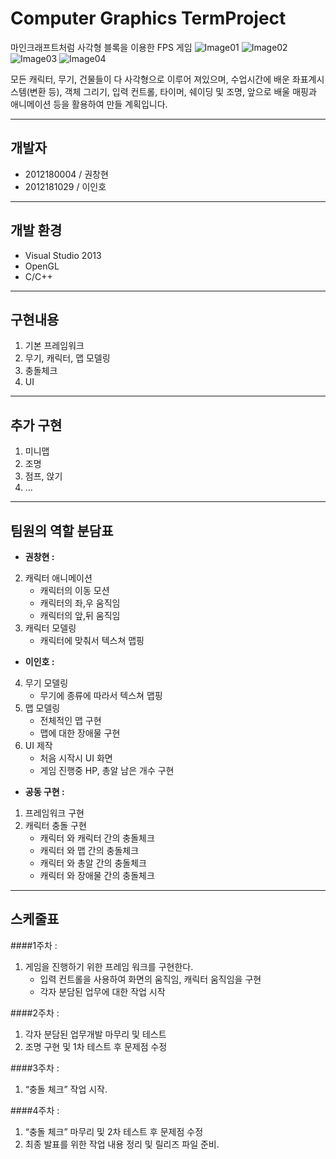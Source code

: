 Computer Graphics TermProject
===================

마인크래프트처럼 사각형 블록을 이용한 FPS 게임 
![Image01](http://techholic.co.kr/wp-content/uploads/2013/11/minecraft_logo.jpg)
![Image02](https://i.ytimg.com/vi/fMXCCRCXCFo/maxresdefault.jpg)
![Image03](https://camo.githubusercontent.com/2e6c068912cdd758350b95e64c3f6863c90ce3d2/687474703a2f2f692e6779617a6f2e636f6d2f63316664613764396563333239666237363931633462356461346133343539662e706e67)
![Image04](http://i.ytimg.com/vi/MC_NePjnuSk/maxresdefault.jpg)

모든 캐릭터, 무기, 건물들이 다 사각형으로 이루어 져있으며,
수업시간에 배운 좌표계시스템(변환 등), 객체 그리기, 입력 컨트롤, 타이머, 쉐이딩 및 조명,
앞으로 배울 매핑과 애니메이션 등을 활용하여 만들 계획입니다.

----------
개발자
-------------

+ 2012180004 / 권창현
+ 2012181029 / 이인호

----------
개발 환경
-------------

+ Visual Studio 2013
+ OpenGL
+ C/C++

----------

구현내용
-------------

 1. 기본 프레임워크
 2. 무기, 캐릭터, 맵 모델링
 3. 충돌체크
 4. UI

----------

추가 구현
-------------

 1. 미니맵
 2. 조명
 3. 점프, 앉기
 4. ...

----------

팀원의 역할 분담표
-------------------

+ **권창현 :**
 2. 캐릭터 애니메이션
	- 캐릭터의 이동 모션
	- 캐릭터의 좌,우 움직임
	- 캐릭터의 앞,뒤 움직임
 3. 캐릭터 모델링
	- 캐릭터에 맞춰서 텍스쳐 맵핑

+ **이인호 :**
 4. 무기 모델링
	- 무기에 종류에 따라서 텍스쳐 맵핑
 5. 맵 모델링
	- 전체적인 맵 구현
	- 맵에 대한 장애물 구현
 6. UI 제작
	- 처음 시작시 UI 화면
	- 게임 진행중 HP, 총알 남은 개수 구현

+ **공동 구현 :**
 1. 프레임워크 구현
 2. 캐릭터 충돌 구현
	- 캐릭터 와 캐릭터 간의 충돌체크
	- 캐릭터 와 맵 간의 충돌체크
	- 캐릭터 와 총알 간의 충돌체크
	- 캐릭터 와 장애물 간의 충돌체크

----------


스케줄표
-------------------

####1주차 :

 1. 게임을 진행하기 위한 프레임 워크를 구현한다.
	 +  입력 컨트롤을 사용하여 화면의 움직임, 캐릭터 움직임을 구현
	 +  각자 분담된 업무에 대한 작업 시작

####2주차 :

 1. 각자 분담된 업무개발 마무리 및 테스트
 2. 조명 구현 및 1차 테스트 후 문제점 수정

####3주차 :

 1. “충돌 체크” 작업 시작.

####4주차 :

 1. “충돌 체크” 마무리 및 2차 테스트 후 문제점 수정
 2. 최종 발표를 위한 작업 내용 정리 및 릴리즈 파일 준비.
